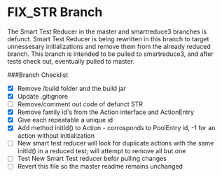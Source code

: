 # FIX_STR Branch
The Smart Test Reducer in the master and smartreduce3 branches is defunct.  Smart Test Reducer is being rewritten in this branch to target unnessesary initializations and remove them from the already reduced branch.  This branch is intended to be pulled to smartreduce3, and after tests check out, eventually pulled to master.

###Branch Checklist
- [x] Remove /build folder and the build jar
- [x] Update .gitignore
- [ ] Remove/comment out code of defunct STR
- [x] Remove family id's from the Action interface and ActionEntry
- [x] Give each repeatable a unique id
- [x] Add method initId() to Action - corrosponds to PoolEntry id, -1 for an action without initialization
- [ ] New smart test reducer will look for duplicate actions with the same initId() in a reduced test; will attempt to remove all but one
- [ ] Test New Smart Test reducer befor pulling changes
- [ ] Revert this file so the master readme remains unchanged
